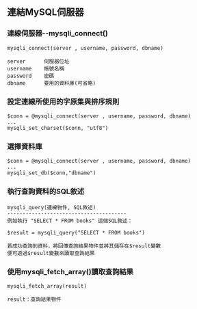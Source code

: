 ## 連結MySQL伺服器

### 連線伺服器--mysqli_connect()
```
mysqli_connect(server , username, password, dbname) 

server		伺服器位址
username	帳號名稱
password	密碼
dbname		要用的資料庫(可省略)
```

### 設定連線所使用的字原集與排序規則
```
$conn = @mysqli_connect(server , username, password, dbname)
...
mysqli_set_charset($conn, "utf8")
```

### 選擇資料庫
```
$conn = @mysqli_connect(server , username, password, dbname)
...
mysqli_set_db($conn,"dbname")
```

### 執行查詢資料的SQL敘述
```
mysqli_query(連線物件, SQL敘述)
---------------------------------------
例如執行 "SELECT * FROM books" 這個SQL敘述：

$result = mysqli_query("SELECT * FROM books")

若成功查詢到資料，將回傳查詢結果物件並將其儲存在$result變數
便可透過$result變數來讀取查詢結果
```

### 使用mysqli_fetch_array()讀取查詢結果
```
mysqli_fetch_array(result)

result：查詢結果物件
```
